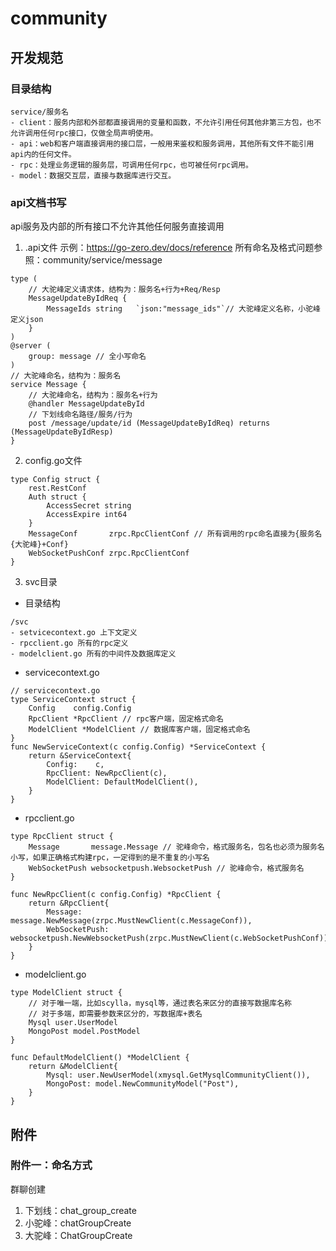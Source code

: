 # community
## 开发规范
### 目录结构
```
service/服务名
- client：服务内部和外部都直接调用的变量和函数，不允许引用任何其他非第三方包，也不允许调用任何rpc接口，仅做全局声明使用。
- api：web和客户端直接调用的接口层，一般用来鉴权和服务调用，其他所有文件不能引用api内的任何文件。
- rpc：处理业务逻辑的服务层，可调用任何rpc，也可被任何rpc调用。
- model：数据交互层，直接与数据库进行交互。
```
### api文档书写
api服务及内部的所有接口不允许其他任何服务直接调用
1. .api文件
示例：https://go-zero.dev/docs/reference
所有命名及格式问题参照：community/service/message
```
type (
    // 大驼峰定义请求体，结构为：服务名+行为+Req/Resp
	MessageUpdateByIdReq {
		MessageIds string   `json:"message_ids"`// 大驼峰定义名称，小驼峰定义json
	}
)
@server (
	group: message // 全小写命名
)
// 大驼峰命名，结构为：服务名
service Message {
    // 大驼峰命名，结构为：服务名+行为
  	@handler MessageUpdateById
  	// 下划线命名路径/服务/行为 
	post /message/update/id (MessageUpdateByIdReq) returns (MessageUpdateByIdResp)
}
```
2. config.go文件
```
type Config struct {
	rest.RestConf
	Auth struct {
		AccessSecret string
		AccessExpire int64
	}
	MessageConf       zrpc.RpcClientConf // 所有调用的rpc命名直接为{服务名{大驼峰}+Conf}
	WebSocketPushConf zrpc.RpcClientConf 
}
```
3. svc目录
- 目录结构
```
/svc
- setvicecontext.go 上下文定义
- rpcclient.go 所有的rpc定义
- modelclient.go 所有的中间件及数据库定义
```
- servicecontext.go
```
// servicecontext.go
type ServiceContext struct {
	Config    config.Config
	RpcClient *RpcClient // rpc客户端，固定格式命名
	ModelClient *ModelClient // 数据库客户端，固定格式命名
}
func NewServiceContext(c config.Config) *ServiceContext {
	return &ServiceContext{
		Config:    c,
		RpcClient: NewRpcClient(c),
		ModelClient: DefaultModelClient(),
	}
}
```
- rpcclient.go
```
type RpcClient struct {
	Message       message.Message // 驼峰命令，格式服务名，包名也必须为服务名小写，如果正确格式构建rpc，一定得到的是不重复的小写名
	WebSocketPush websocketpush.WebsocketPush // 驼峰命令，格式服务名
}

func NewRpcClient(c config.Config) *RpcClient {
	return &RpcClient{
		Message:       message.NewMessage(zrpc.MustNewClient(c.MessageConf)),
		WebSocketPush: websocketpush.NewWebsocketPush(zrpc.MustNewClient(c.WebSocketPushConf)),
	}
}
```
- modelclient.go
```
type ModelClient struct {
    // 对于唯一端，比如scylla，mysql等，通过表名来区分的直接写数据库名称
    // 对于多端，即需要参数来区分的，写数据库+表名
	Mysql user.UserModel
	MongoPost model.PostModel
}

func DefaultModelClient() *ModelClient {
	return &ModelClient{
		Mysql: user.NewUserModel(xmysql.GetMysqlCommunityClient()),
		MongoPost: model.NewCommunityModel("Post"),
	}
}

```
## 附件
### 附件一：命名方式
群聊创建
1. 下划线：chat_group_create
2. 小驼峰：chatGroupCreate
3. 大驼峰：ChatGroupCreate
